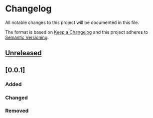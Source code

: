 # Changelog
All notable changes to this project will be documented in this file.

The format is based on [Keep a Changelog](http://keepachangelog.com/en/1.0.0/)
and this project adheres to [Semantic Versioning](http://semver.org/spec/v2.0.0.html).

## [Unreleased]

## [0.0.1]
### Added
### Changed
### Removed


[Unreleased]: https://github.com/luciano-jr/Laravel-API-query-handler/compare/v1.0.0...HEAD
